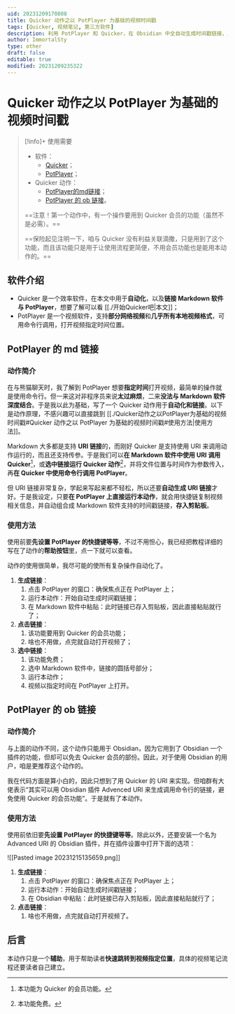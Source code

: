 ```yaml
---
uid: 20231209170808
title: Quicker 动作之以 PotPlayer 为基础的视频时间戳
tags: [Quicker, 视频笔记, 第三方软件]
description: 利用 PotPlayer 和 Quicker，在 Obsidian 中全自动生成时间戳链接，用于记录视频笔记。
author: ImmortalSty
type: other
draft: false
editable: true
modified: 20231209235322
---
```


# Quicker 动作之以 PotPlayer 为基础的视频时间戳

> [!info]+ 使用需要
>
> - 软件：
> 	- [Quicker](https://getquicker.net/)；
> 	- [PotPlayer](https://potplayer.daum.net/?lang=zh_CN)；
> - Quicker 动作：
> 	- [PotPlayer的md链接](https://getquicker.net/Sharedaction?code=e3058555-a8ad-4836-d6f4-08dbf7217f2d)；
> 	- [PotPlayer 的 ob 链接](https://getquicker.net/Sharedaction?code=2944f6ed-a7bf-4ea4-9614-08dbfd0d4b63)。
> 
> ==注意！第一个动作中，有一个操作要用到 Quicker 会员的功能（虽然不是必需）。==
> 
> ==保险起见注明一下，咱与 Quicker 没有利益关联滴撒，只是用到了这个功能，而且该功能只是用于让使用流程更简便，不用会员功能也是能用本动作的。==

## 软件介绍

- Quicker 是一个效率软件，在本文中用于**自动化**，以及**链接 Markdown 软件与 PotPlayer**，想要了解可以看 [[./开始Quicker吧|本文]]；
- PotPlayer 是一个视频软件，支持**部分网络视频**和**几乎所有本地视频格式**，可用命令行调用，打开视频指定时间位置。

## PotPlayer 的 md 链接

### 动作简介

在与熊猫聊天时，我了解到 PotPlayer 想要**指定时间**打开视频，最简单的操作就是使用命令行。但一来这对非程序员来说**太过麻烦**，二来**没法与 Markdown 软件深度结合**。于是我以此为基础，写了一个 Quicker 动作用于**自动化和链接**。以下是动作原理，不感兴趣可以直接跳到 [[./Quicker动作之以PotPlayer为基础的视频时间戳#Quicker 动作之以 PotPlayer 为基础的视频时间戳#使用方法|使用方法]]。

Markdown 大多都是支持 **URI 链接**的，而刚好 Quicker 是支持使用 URI 来调用动作运行的，而且还支持传参。于是我们可以**在 Markdown 软件中使用 URI 调用 Quicker**[^1]，或**选中链接运行 Quicker 动作**[^2]，并将文件位置与时间作为参数传入，再**在 Quicker 中使用命令行调用 PotPlayer**。

但 URI 链接非常复杂，学起来写起来都不轻松，所以还要**自动生成 URI 链接**才好。于是我设定，只要**在 PotPlayer 上直接运行本动作**，就会用快捷链复制视频相关信息，并自动组合成 Markdown 软件支持的时间戳链接，**存入剪贴板**。

### 使用方法

使用前要**先设置 PotPlayer 的快捷键等等**，不过不用怛心，我已经把教程详细的写在了动作的**帮助按钮**里，点一下就可以查看。

动作的使用很简单，我尽可能的使所有复杂操作自动化了。

1. **生成链接**：
	1. 点击 PotPlayer 的窗口：确保焦点正在 PotPlayer 上；
	2. 运行本动作：开始自动生成时间戳链接；
	3. 在 Markdown 软件中粘贴：此时链接已存入剪贴板，因此直接粘贴就行了；
2. **点击链接**：
	1. 该功能要用到 Quicker 的会员功能；
	2. 啥也不用做，点完就自动打开视频了；
3. **选中链接**：
	1. 该功能免费；
	2. 选中 Markdown 软件中，链接的圆括号部分；
	3. 运行本动作；
	4. 视频以指定时间在 PotPlayer 上打开。

## PotPlayer 的 ob 链接

### 动作简介

与上面的动作不同，这个动作只能用于 Obsidian，因为它用到了 Obsidian 一个插件的功能，但却可以免去 Quicker 会员的部份。因此，对于使用 Obsidian 的用户，咱是更推荐这个动作的。

我在代码方面是算小白的，因此只想到了用 Quicker 的 URI 来实现。但咱群有大佬表示“其实可以用 Obsidian 插件 Advenced URI 来生成调用命令行的链接，避免使用 Quicker 的会员功能”。于是就有了本动作。

### 使用方法

使用前依旧要**先设置 PotPlayer 的快捷键等等**。除此以外，还要安装一个名为 Advanced URI 的 Obsidian 插件，并在插件设置中打开下面的选项：

![[Pasted image 20231215135659.png]]

1. **生成链接**：
	1. 点击 PotPlayer 的窗口：确保焦点正在 PotPlayer 上；
	2. 运行本动作：开始自动生成时间戳链接；
	3. 在 Obsidian 中粘贴：此时链接已存入剪贴板，因此直接粘贴就行了；
2. **点击链接**：
	1. 啥也不用做，点完就自动打开视频了。

## 后言

本动作只是一个**辅助**，用于帮助读者**快速跳转到视频指定位置**，具体的视频笔记流程还要读者自己建立。

[^1]: 本功能为 Quicker 的会员功能。
[^2]: 本功能免费。